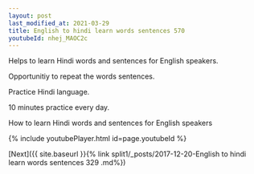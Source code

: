 ```yaml
---
layout: post
last_modified_at: 2021-03-29
title: English to hindi learn words sentences 570 
youtubeId: nhej_MAOC2c
---
```

 
 
Helps to learn Hindi words and sentences for English speakers.

Opportunitiy to repeat the words sentences. 

Practice Hindi language. 
 
10 minutes practice every day. 
 
How to learn Hindi words and sentences for English speakers 
 
{% include youtubePlayer.html id=page.youtubeId %}
 
 
[Next]({{ site.baseurl }}{% link  split1/_posts/2017-12-20-English to hindi learn words sentences 329 .md%})
 
